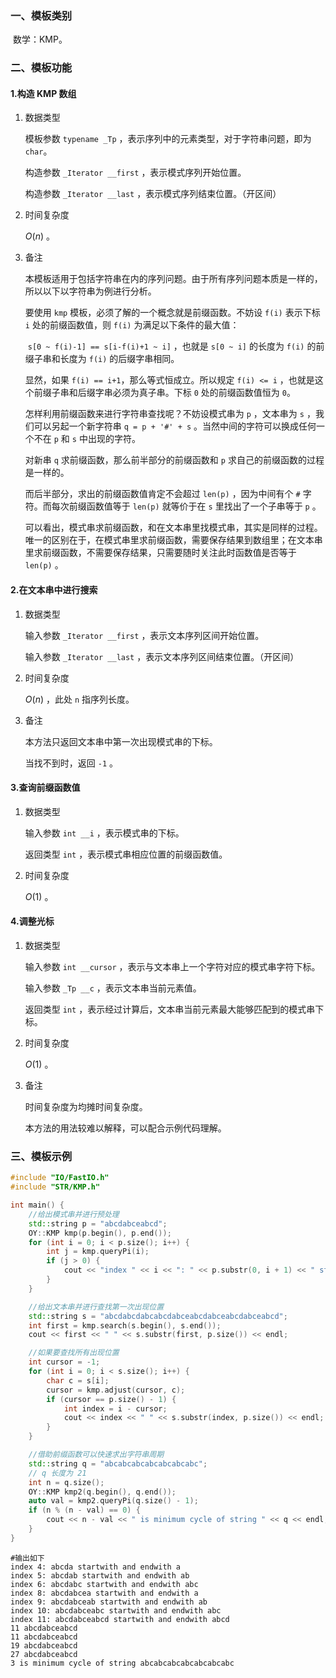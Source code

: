 ### 一、模板类别

​	数学：KMP。

### 二、模板功能

#### 1.构造 KMP 数组

1. 数据类型

   模板参数 `typename _Tp` ，表示序列中的元素类型，对于字符串问题，即为 `char`。

   构造参数 `_Iterator __first` ，表示模式序列开始位置。

   构造参数 `_Iterator __last` ，表示模式序列结束位置。（开区间）

2. 时间复杂度

   $O(n)$ 。

3. 备注

   本模板适用于包括字符串在内的序列问题。由于所有序列问题本质是一样的，所以以下以字符串为例进行分析。

   要使用 `kmp` 模板，必须了解的一个概念就是前缀函数。不妨设 `f(i)` 表示下标 `i` 处的前缀函数值，则 `f(i)` 为满足以下条件的最大值：

   ​	` s[0 ~ f(i)-1] == s[i-f(i)+1 ~ i] ` ，也就是 `s[0 ~ i]` 的长度为 `f(i)` 的前缀子串和长度为 `f(i)` 的后缀字串相同。

   显然，如果 `f(i) == i+1`，那么等式恒成立。所以规定 `f(i) <= i` ，也就是这个前缀子串和后缀字串必须为真子串。下标 `0` 处的前缀函数值恒为 `0`。

   怎样利用前缀函数来进行字符串查找呢？不妨设模式串为 `p` ，文本串为 `s` ，我们可以另起一个新字符串 `q = p + '#' + s` 。当然中间的字符可以换成任何一个不在 `p` 和 `s` 中出现的字符。

   对新串 `q` 求前缀函数，那么前半部分的前缀函数和 `p` 求自己的前缀函数的过程是一样的。

   而后半部分，求出的前缀函数值肯定不会超过 `len(p)` ，因为中间有个 `#` 字符。而每次前缀函数值等于 `len(p)` 就等价于在 `s` 里找出了一个子串等于 `p` 。

   可以看出，模式串求前缀函数，和在文本串里找模式串，其实是同样的过程。唯一的区别在于，在模式串里求前缀函数，需要保存结果到数组里；在文本串里求前缀函数，不需要保存结果，只需要随时关注此时函数值是否等于 `len(p)` 。

#### 2.在文本串中进行搜索

1. 数据类型

   输入参数 `_Iterator __first` ，表示文本序列区间开始位置。

   输入参数 `_Iterator __last` ，表示文本序列区间结束位置。（开区间）

2. 时间复杂度

   $O(n)$ ，此处 `n` 指序列长度。

3. 备注

   本方法只返回文本串中第一次出现模式串的下标。
   
   当找不到时，返回 `-1` 。

#### 3.查询前缀函数值

1. 数据类型

   输入参数 `int __i` ，表示模式串的下标。

   返回类型 `int` ，表示模式串相应位置的前缀函数值。

2. 时间复杂度

   $O(1)$ 。

#### 4.调整光标

1. 数据类型

   输入参数 `int __cursor` ，表示与文本串上一个字符对应的模式串字符下标。

   输入参数 `_Tp __c` ，表示文本串当前元素值。

   返回类型 `int` ，表示经过计算后，文本串当前元素最大能够匹配到的模式串下标。

2. 时间复杂度

    $O(1)$ 。

3. 备注

   时间复杂度为均摊时间复杂度。

   本方法的用法较难以解释，可以配合示例代码理解。

### 三、模板示例

```c++
#include "IO/FastIO.h"
#include "STR/KMP.h"

int main() {
    //给出模式串并进行预处理
    std::string p = "abcdabceabcd";
    OY::KMP kmp(p.begin(), p.end());
    for (int i = 0; i < p.size(); i++) {
        int j = kmp.queryPi(i);
        if (j > 0) {
            cout << "index " << i << ": " << p.substr(0, i + 1) << " startwith and endwith " << p.substr(0, j) << endl;
        }
    }

    //给出文本串并进行查找第一次出现位置
    std::string s = "abcdabcdabcabcdabceabcdabceabcdabceabcd";
    int first = kmp.search(s.begin(), s.end());
    cout << first << " " << s.substr(first, p.size()) << endl;

    //如果要查找所有出现位置
    int cursor = -1;
    for (int i = 0; i < s.size(); i++) {
        char c = s[i];
        cursor = kmp.adjust(cursor, c);
        if (cursor == p.size() - 1) {
            int index = i - cursor;
            cout << index << " " << s.substr(index, p.size()) << endl;
        }
    }

    //借助前缀函数可以快速求出字符串周期
    std::string q = "abcabcabcabcabcabcabc";
    // q 长度为 21
    int n = q.size();
    OY::KMP kmp2(q.begin(), q.end());
    auto val = kmp2.queryPi(q.size() - 1);
    if (n % (n - val) == 0) {
        cout << n - val << " is minimum cycle of string " << q << endl;
    }
}
```

```
#输出如下
index 4: abcda startwith and endwith a
index 5: abcdab startwith and endwith ab
index 6: abcdabc startwith and endwith abc
index 8: abcdabcea startwith and endwith a
index 9: abcdabceab startwith and endwith ab
index 10: abcdabceabc startwith and endwith abc
index 11: abcdabceabcd startwith and endwith abcd
11 abcdabceabcd
11 abcdabceabcd
19 abcdabceabcd
27 abcdabceabcd
3 is minimum cycle of string abcabcabcabcabcabcabc

```

